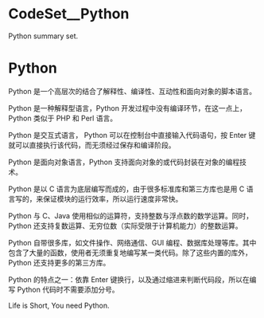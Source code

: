 # CodeSet__Python
Python summary set.

# Python

Python 是一个高层次的结合了解释性、编译性、互动性和面向对象的脚本语言。

Python 是一种解释型语言，Python 开发过程中没有编译环节，在这一点上，Python 类似于 PHP 和 Perl 语言。

Python 是交互式语言， Python 可以在控制台中直接输入代码语句，按 Enter 键就可以直接执行该代码，而无须经过保存和编译阶段。

Python 是面向对象语言，Python 支持面向对象的或代码封装在对象的编程技术。

Python 是以 C 语言为底层编写而成的，由于很多标准库和第三方库也是用 C 语言写的，来保证模块的运行效率，所以运行速度非常快。

Python 与 C、Java 使用相似的运算符，支持整数与浮点数的数学运算。同时，Python 还支持复数运算、无穷位数（实际受限于计算机能力）的整数运算。

Python 自带很多库，如文件操作、网络通信、GUI 编程、数据库处理等库。其中包含了大量的函数，使用者无须重复地编写某一类代码。除了这些内置的库外，Python 还支持更多的第三方库。

Python 的特点之一：依靠 Enter 键换行，以及通过缩进来判断代码段，所以在编写 Python 代码时不需要添加分号。

Life is Short, You need Python.
